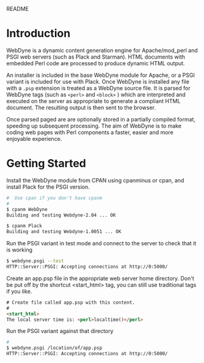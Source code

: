 README

# Introduction #

WebDyne is a dynamic content generation engine for Apache/mod_perl and PSGI web servers \(such as Plack and Starman). HTML documents with
 embedded Perl code are processed to produce dynamic HTML output. 

An installer is included in the base WebDyne module for Apache, or a PSGI variant is included for use with Plack. Once WebDyne is installed any
 file with a  `.psp`  extension is treated as a WebDyne source file. It is parsed for WebDyne tags \(such as `<perl>`  and  `<block>` ) which are interpreted and executed on the server as appropriate to generate a
 compliant HTML document. The resulting output is then sent to the browser.

Once parsed paged are are optionally stored in a partially compiled format, speeding up subsequent processing. The aim of WebDyne is to make
 coding web pages with Perl components a faster, easier and more enjoyable
 experience.

# Getting Started #

Install the WebDyne module from CPAN using cpanminus or cpan, and install Plack for the PSGI version.

```bash
#  Use cpan if you don't have cpanm
#
$ cpanm WebDyne
Building and testing Webdyne-2.04 ... OK

$ cpanm Plack
Building and testing Webdyne-1.0051 ... OK
```

Run the PSGI variant in test mode and connect to the server to check that it is working

```bash
$ webdyne.psgi --test
HTTP::Server::PSGI: Accepting connections at http://0:5000/
```

Create an app.psp file in the appropriate web server home directory. Don&#39;t be put off by the shortcut &lt;start_html&gt; tag, you can still use
 traditional tags if you like.

```html
# Create file called app.psp with this content.
#
<start_html>
The local server time is: <perl>localtime()</perl>
```

Run the PSGI variant against that directory

```bash
# 
$ webdyne.psgi /location/of/app.psp
HTTP::Server::PSGI: Accepting connections at http://0:5000/

```

